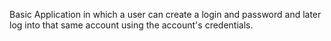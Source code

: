 Basic Application in which a user can create a login and password and later log into that same account using the account's credentials.
